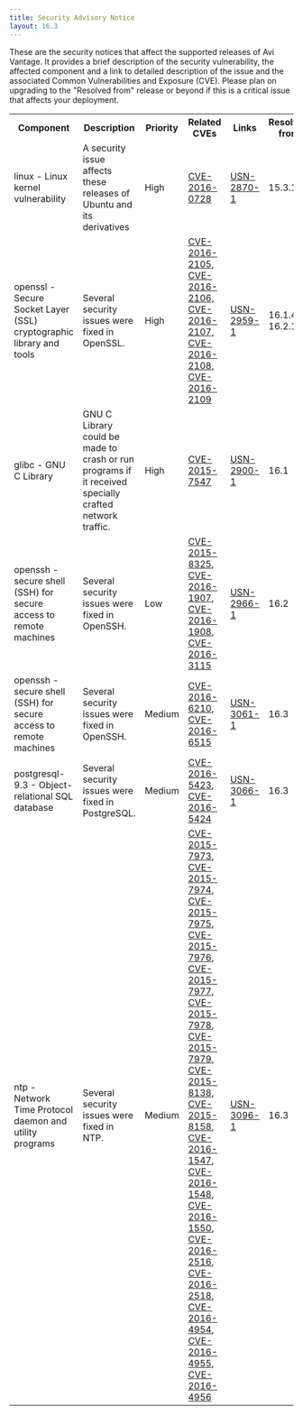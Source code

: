 ```yaml
---
title: Security Advisory Notice
layout: 16.3
---
```

These are the security notices that affect the supported releases of Avi Vantage. It provides a brief description of the security vulnerability, the affected component and a link to detailed description of the issue and the associated Common Vulnerabilities and Exposure (CVE). Please plan on upgrading to the "Resolved from" release or beyond if this is a critical issue that affects your deployment.

<table class="table table-hover table table-bordered table-hover">  
<tbody>         
<tr>       
<th>Component
</th>
<th>Description
</th>
<th>Priority
</th>
<th>Related CVEs
</th>
<th>Links
</th>
<th>Resolved from
</th>
</tr>
<tr>       
<td>linux - Linux kernel vulnerability</td>
<td>A security issue affects these releases of Ubuntu and its derivatives</td>
<td>High</td>
<td><a href="https://people.canonical.com/~ubuntu-security/cve/2016/CVE-2016-0728.html">CVE-2016-0728</a></td>
<td><a href="http://www.ubuntu.com/usn/usn-2870-1/">USN-2870-1</a></td>
<td>15.3.1</td>
</tr>
<tr>       
<td>openssl - Secure Socket Layer (SSL) cryptographic library and tools</td>
<td>Several security issues were fixed in OpenSSL.</td>
<td>High</td>
<td><a href="http://people.canonical.com/~ubuntu-security/cve/2016/CVE-2016-2105.html">CVE-2016-2105</a>, <a href="http://people.canonical.com/~ubuntu-security/cve/2016/CVE-2016-2106.html">CVE-2016-2106, </a><a href="http://people.canonical.com/~ubuntu-security/cve/2016/CVE-2016-2107.html">CVE-2016-2107, </a><a href="http://people.canonical.com/~ubuntu-security/cve/2016/CVE-2016-2108.html">CVE-2016-2108, </a><a href="http://people.canonical.com/~ubuntu-security/cve/2016/CVE-2016-2109.html">CVE-2016-2109</a></td>
<td><a href="http://www.ubuntu.com/usn/usn-2959-1/">USN-2959-1</a></td>
<td>16.1.4, 16.2.1</td>
</tr>
<tr>       
<td>glibc - GNU C Library</td>
<td>GNU C Library could be made to crash or run programs if it received specially crafted network traffic.</td>
<td>High</td>
<td><a href="https://people.canonical.com/~ubuntu-security/cve/2015/CVE-2015-7547.html">CVE-2015-7547</a></td>
<td><a href="http://www.ubuntu.com/usn/usn-2900-1/">USN-2900-1</a></td>
<td>16.1</td>
</tr>
<tr>       
<td>openssh - secure shell (SSH) for secure access to remote machines</td>
<td>Several security issues were fixed in OpenSSH.</td>
<td>Low</td>
<td><a href="https://people.canonical.com/~ubuntu-security/cve/2015/CVE-2015-8325.html">CVE-2015-8325</a>, <a href="https://people.canonical.com/~ubuntu-security/cve/2016/CVE-2016-1907.html">CVE-2016-1907</a>, <a href="https://people.canonical.com/~ubuntu-security/cve/2016/CVE-2016-1908.html">CVE-2016-1908</a>, <a href="https://people.canonical.com/~ubuntu-security/cve/2016/CVE-2016-3115.html">CVE-2016-3115</a></td>
<td><a href="http://www.ubuntu.com/usn/usn-2966-1/">USN-2966-1</a></td>
<td>16.2</td>
</tr>
<tr>       
<td>openssh - secure shell (SSH) for secure access to remote machines</td>
<td>Several security issues were fixed in OpenSSH.</td>
<td>Medium</td>
<td><a href="https://people.canonical.com/~ubuntu-security/cve/2016/CVE-2016-6210.html">CVE-2016-6210</a>, <a href="https://people.canonical.com/~ubuntu-security/cve/2016/CVE-2016-6515.html">CVE-2016-6515</a></td>
<td><a href="http://www.ubuntu.com/usn/usn-3061-1/">USN-3061-1</a></td>
<td>16.3</td>
</tr>
<tr>       
<td>postgresql-9.3 - Object-relational SQL database</td>
<td>Several security issues were fixed in PostgreSQL.</td>
<td>Medium</td>
<td><a href="https://people.canonical.com/~ubuntu-security/cve/2016/CVE-2016-5423.html">CVE-2016-5423</a>, <a href="https://people.canonical.com/~ubuntu-security/cve/2016/CVE-2016-5424.html">CVE-2016-5424</a></td>
<td><a href="http://www.ubuntu.com/usn/usn-3066-1/">USN-3066-1</a></td>
<td>16.3</td>
</tr>
<tr>       
<td>ntp - Network Time Protocol daemon and utility programs</td>
<td>Several security issues were fixed in NTP.</td>
<td>Medium</td>
<td><a href="https://people.canonical.com/~ubuntu-security/cve/2015/CVE-2015-7973.html">CVE-2015-7973</a>, <a href="https://people.canonical.com/~ubuntu-security/cve/2015/CVE-2015-7974.html">CVE-2015-7974</a>, <a href="https://people.canonical.com/~ubuntu-security/cve/2015/CVE-2015-7975.html">CVE-2015-7975</a>, <a href="https://people.canonical.com/~ubuntu-security/cve/2015/CVE-2015-7976.html">CVE-2015-7976</a>, <a href="https://people.canonical.com/~ubuntu-security/cve/2015/CVE-2015-7977.html">CVE-2015-7977</a>, <a href="https://people.canonical.com/~ubuntu-security/cve/2015/CVE-2015-7978.html">CVE-2015-7978</a>, <a href="https://people.canonical.com/~ubuntu-security/cve/2015/CVE-2015-7979.html">CVE-2015-7979</a>, <a href="https://people.canonical.com/~ubuntu-security/cve/2015/CVE-2015-8138.html">CVE-2015-8138</a>, <a href="https://people.canonical.com/~ubuntu-security/cve/2015/CVE-2015-8158.html">CVE-2015-8158</a>, <a href="https://people.canonical.com/~ubuntu-security/cve/2016/CVE-2016-1547.html">CVE-2016-1547</a>, <a href="https://people.canonical.com/~ubuntu-security/cve/2016/CVE-2016-1548.html">CVE-2016-1548</a>, <a href="https://people.canonical.com/~ubuntu-security/cve/2016/CVE-2016-1550.html">CVE-2016-1550</a>, <a href="https://people.canonical.com/~ubuntu-security/cve/2016/CVE-2016-2516.html">CVE-2016-2516</a>, <a href="https://people.canonical.com/~ubuntu-security/cve/2016/CVE-2016-2518.html">CVE-2016-2518</a>, <a href="https://people.canonical.com/~ubuntu-security/cve/2016/CVE-2016-4954.html">CVE-2016-4954</a>, <a href="https://people.canonical.com/~ubuntu-security/cve/2016/CVE-2016-4955.html">CVE-2016-4955</a>, <a href="https://people.canonical.com/~ubuntu-security/cve/2016/CVE-2016-4956.html">CVE-2016-4956</a></td>
<td><a href="http://www.ubuntu.com/usn/usn-3096-1/">USN-3096-1</a></td>
<td>16.3</td>
</tr>
</tbody>
</table> 